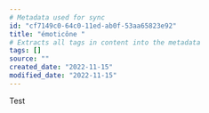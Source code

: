 ```yaml
---
# Metadata used for sync
id: "cf7149c0-64c0-11ed-ab0f-53aa65823e92"
title: "émoticône "
# Extracts all tags in content into the metadata
tags: []
source: ""
created_date: "2022-11-15"
modified_date: "2022-11-15"
---
```

Test